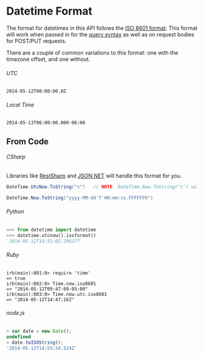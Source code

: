 [//]: # (Zendesk: 202836780)
Datetime Format
===============

The format for datetimes in this API follows the [ISO 8601 format](http://en.wikipedia.org/wiki/ISO_8601). This format will work when passed in for the [query syntax](query_syntax.md) as well as on request bodies for POST/PUT requests.

There are a couple of common variations to this format: one with the timezone offset, and one without.

###### UTC

```shell
2014-05-12T00:00:00.0Z
```

###### Local Time

```shell
2014-05-13T06:00:00.000-06:00
```

From Code
---------

###### CSharp

Libraries like [RestSharp](http://restsharp.org/) and [JSON.NET](http://james.newtonking.com/json) will handle this format for you.

```csharp
DateTime.UtcNow.ToString("s")   // NOTE: DateTime.Now.ToString("s") will give local time without the offset
```

```csharp
DateTime.Now.ToString("yyyy-MM-dd'T'HH:mm:ss.FFFFFFK")
```

###### Python

```python
>>> from datetime import datetime
>>> datetime.utcnow().isoformat()
'2014-05-12T14:51:02.206277'
```

###### Ruby

```irb
irb(main):001:0> require 'time'
=> true
irb(main):002:0> Time.now.iso8601
=> "2014-05-12T09:47:09-05:00"
irb(main):003:0> Time.now.utc.iso8601
=> "2014-05-12T14:47:16Z"
```

###### node.js

```js
> var date = new Date();
undefined
> date.toISOString();
'2014-05-12T14:53:34.524Z'
```